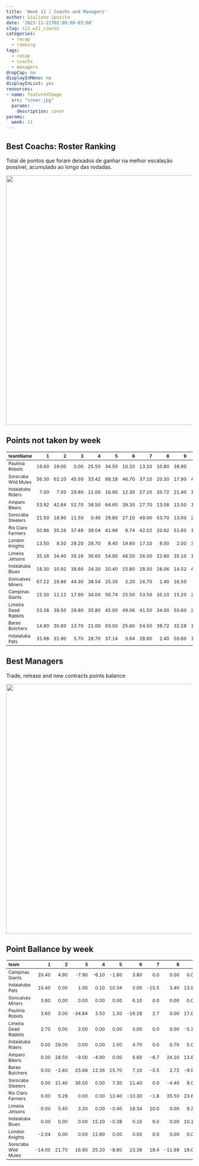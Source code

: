 ```yaml
---
title: 'Week 11 | Coachs and Managers'
author: Giuliano Sposito
date: '2023-11-21T02:00:00-03:00'
slug: s23_w11_coachs
categories:
  - recap
  - ranking
tags:
  - recap
  - coachs
  - managers
dropCap: no
displayInMenu: no
displayInList: yes
resources:
- name: featuredImage
  src: "cover.jpg"
  params:
    description: cover
params:
  week: 11
---
```

<script src="{{< blogdown/postref >}}index_files/kePrint/kePrint.js"></script>
<link href="{{< blogdown/postref >}}index_files/lightable/lightable.css" rel="stylesheet" />
<script src="{{< blogdown/postref >}}index_files/kePrint/kePrint.js"></script>
<link href="{{< blogdown/postref >}}index_files/lightable/lightable.css" rel="stylesheet" />

<!--more-->



## Best Coachs: Roster Ranking

Total de pontos que foram deixados de ganhar na melhor escalação possível, acumulado ao longo das rodadas.

<img src="{{< blogdown/postref >}}index_files/figure-html/bestCoachChart-1.png" width="672" />

## Points not taken by week

<table class="table" style="font-size: 12px; margin-left: auto; margin-right: auto;">
 <thead>
  <tr>
   <th style="text-align:left;"> teamName </th>
   <th style="text-align:right;"> 1 </th>
   <th style="text-align:right;"> 2 </th>
   <th style="text-align:right;"> 3 </th>
   <th style="text-align:right;"> 4 </th>
   <th style="text-align:right;"> 5 </th>
   <th style="text-align:right;"> 6 </th>
   <th style="text-align:right;"> 7 </th>
   <th style="text-align:right;"> 8 </th>
   <th style="text-align:right;"> 9 </th>
   <th style="text-align:right;"> 10 </th>
   <th style="text-align:right;"> 11 </th>
  </tr>
 </thead>
<tbody>
  <tr>
   <td style="text-align:left;"> Paulinia Robots </td>
   <td style="text-align:right;"> 19.60 </td>
   <td style="text-align:right;"> 19.00 </td>
   <td style="text-align:right;"> 0.00 </td>
   <td style="text-align:right;"> 25.50 </td>
   <td style="text-align:right;"> 34.50 </td>
   <td style="text-align:right;"> 10.20 </td>
   <td style="text-align:right;"> 13.20 </td>
   <td style="text-align:right;"> 10.80 </td>
   <td style="text-align:right;"> 38.90 </td>
   <td style="text-align:right;"> 3.00 </td>
   <td style="text-align:right;"> 8.00 </td>
  </tr>
  <tr>
   <td style="text-align:left;"> Sorocaba Wild Mules </td>
   <td style="text-align:right;"> 56.30 </td>
   <td style="text-align:right;"> 62.10 </td>
   <td style="text-align:right;"> 45.50 </td>
   <td style="text-align:right;"> 33.42 </td>
   <td style="text-align:right;"> 68.18 </td>
   <td style="text-align:right;"> 46.70 </td>
   <td style="text-align:right;"> 37.10 </td>
   <td style="text-align:right;"> 20.30 </td>
   <td style="text-align:right;"> 17.90 </td>
   <td style="text-align:right;"> 44.10 </td>
   <td style="text-align:right;"> 0.00 </td>
  </tr>
  <tr>
   <td style="text-align:left;"> Indaiatuba Riders </td>
   <td style="text-align:right;"> 7.00 </td>
   <td style="text-align:right;"> 7.50 </td>
   <td style="text-align:right;"> 29.80 </td>
   <td style="text-align:right;"> 11.00 </td>
   <td style="text-align:right;"> 16.90 </td>
   <td style="text-align:right;"> 12.30 </td>
   <td style="text-align:right;"> 27.10 </td>
   <td style="text-align:right;"> 20.72 </td>
   <td style="text-align:right;"> 21.40 </td>
   <td style="text-align:right;"> 15.96 </td>
   <td style="text-align:right;"> 8.20 </td>
  </tr>
  <tr>
   <td style="text-align:left;"> Amparo Bikers </td>
   <td style="text-align:right;"> 53.92 </td>
   <td style="text-align:right;"> 42.64 </td>
   <td style="text-align:right;"> 52.70 </td>
   <td style="text-align:right;"> 38.50 </td>
   <td style="text-align:right;"> 64.60 </td>
   <td style="text-align:right;"> 39.30 </td>
   <td style="text-align:right;"> 27.70 </td>
   <td style="text-align:right;"> 13.08 </td>
   <td style="text-align:right;"> 13.50 </td>
   <td style="text-align:right;"> 19.14 </td>
   <td style="text-align:right;"> 33.00 </td>
  </tr>
  <tr>
   <td style="text-align:left;"> Sorocaba Steelers </td>
   <td style="text-align:right;"> 21.50 </td>
   <td style="text-align:right;"> 18.90 </td>
   <td style="text-align:right;"> 11.50 </td>
   <td style="text-align:right;"> 0.40 </td>
   <td style="text-align:right;"> 29.80 </td>
   <td style="text-align:right;"> 27.10 </td>
   <td style="text-align:right;"> 49.00 </td>
   <td style="text-align:right;"> 53.70 </td>
   <td style="text-align:right;"> 13.00 </td>
   <td style="text-align:right;"> 20.80 </td>
   <td style="text-align:right;"> 27.32 </td>
  </tr>
  <tr>
   <td style="text-align:left;"> Rio Claro Farmers </td>
   <td style="text-align:right;"> 50.86 </td>
   <td style="text-align:right;"> 35.16 </td>
   <td style="text-align:right;"> 37.48 </td>
   <td style="text-align:right;"> 39.04 </td>
   <td style="text-align:right;"> 41.96 </td>
   <td style="text-align:right;"> 8.74 </td>
   <td style="text-align:right;"> 42.02 </td>
   <td style="text-align:right;"> 20.92 </td>
   <td style="text-align:right;"> 51.60 </td>
   <td style="text-align:right;"> 19.58 </td>
   <td style="text-align:right;"> 16.10 </td>
  </tr>
  <tr>
   <td style="text-align:left;"> London Knights </td>
   <td style="text-align:right;"> 13.50 </td>
   <td style="text-align:right;"> 8.50 </td>
   <td style="text-align:right;"> 28.20 </td>
   <td style="text-align:right;"> 26.70 </td>
   <td style="text-align:right;"> 8.40 </td>
   <td style="text-align:right;"> 19.60 </td>
   <td style="text-align:right;"> 17.10 </td>
   <td style="text-align:right;"> 8.00 </td>
   <td style="text-align:right;"> 2.00 </td>
   <td style="text-align:right;"> 33.50 </td>
   <td style="text-align:right;"> 0.00 </td>
  </tr>
  <tr>
   <td style="text-align:left;"> Limeira Jetsons </td>
   <td style="text-align:right;"> 35.16 </td>
   <td style="text-align:right;"> 34.40 </td>
   <td style="text-align:right;"> 26.16 </td>
   <td style="text-align:right;"> 36.60 </td>
   <td style="text-align:right;"> 54.90 </td>
   <td style="text-align:right;"> 48.50 </td>
   <td style="text-align:right;"> 26.50 </td>
   <td style="text-align:right;"> 22.80 </td>
   <td style="text-align:right;"> 35.10 </td>
   <td style="text-align:right;"> 18.20 </td>
   <td style="text-align:right;"> 25.18 </td>
  </tr>
  <tr>
   <td style="text-align:left;"> Indaiatuba Blues </td>
   <td style="text-align:right;"> 18.30 </td>
   <td style="text-align:right;"> 10.92 </td>
   <td style="text-align:right;"> 38.60 </td>
   <td style="text-align:right;"> 34.20 </td>
   <td style="text-align:right;"> 20.40 </td>
   <td style="text-align:right;"> 15.80 </td>
   <td style="text-align:right;"> 28.50 </td>
   <td style="text-align:right;"> 28.06 </td>
   <td style="text-align:right;"> 14.52 </td>
   <td style="text-align:right;"> 45.40 </td>
   <td style="text-align:right;"> 11.20 </td>
  </tr>
  <tr>
   <td style="text-align:left;"> Goncalves Miners </td>
   <td style="text-align:right;"> 67.22 </td>
   <td style="text-align:right;"> 29.86 </td>
   <td style="text-align:right;"> 44.30 </td>
   <td style="text-align:right;"> 38.54 </td>
   <td style="text-align:right;"> 25.30 </td>
   <td style="text-align:right;"> 2.20 </td>
   <td style="text-align:right;"> 16.70 </td>
   <td style="text-align:right;"> 1.40 </td>
   <td style="text-align:right;"> 16.50 </td>
   <td style="text-align:right;"> 1.00 </td>
   <td style="text-align:right;"> 15.44 </td>
  </tr>
  <tr>
   <td style="text-align:left;"> Campinas Giants </td>
   <td style="text-align:right;"> 15.30 </td>
   <td style="text-align:right;"> 11.12 </td>
   <td style="text-align:right;"> 17.90 </td>
   <td style="text-align:right;"> 34.00 </td>
   <td style="text-align:right;"> 56.74 </td>
   <td style="text-align:right;"> 25.50 </td>
   <td style="text-align:right;"> 53.50 </td>
   <td style="text-align:right;"> 35.10 </td>
   <td style="text-align:right;"> 15.20 </td>
   <td style="text-align:right;"> 20.50 </td>
   <td style="text-align:right;"> 1.20 </td>
  </tr>
  <tr>
   <td style="text-align:left;"> Limeira Dead Rabbits </td>
   <td style="text-align:right;"> 53.38 </td>
   <td style="text-align:right;"> 39.50 </td>
   <td style="text-align:right;"> 29.80 </td>
   <td style="text-align:right;"> 35.80 </td>
   <td style="text-align:right;"> 42.00 </td>
   <td style="text-align:right;"> 49.06 </td>
   <td style="text-align:right;"> 41.50 </td>
   <td style="text-align:right;"> 34.00 </td>
   <td style="text-align:right;"> 50.60 </td>
   <td style="text-align:right;"> 27.74 </td>
   <td style="text-align:right;"> 48.70 </td>
  </tr>
  <tr>
   <td style="text-align:left;"> Barao Butchers </td>
   <td style="text-align:right;"> 14.80 </td>
   <td style="text-align:right;"> 30.60 </td>
   <td style="text-align:right;"> 13.70 </td>
   <td style="text-align:right;"> 21.00 </td>
   <td style="text-align:right;"> 63.00 </td>
   <td style="text-align:right;"> 25.60 </td>
   <td style="text-align:right;"> 54.50 </td>
   <td style="text-align:right;"> 39.72 </td>
   <td style="text-align:right;"> 32.28 </td>
   <td style="text-align:right;"> 15.60 </td>
   <td style="text-align:right;"> 0.00 </td>
  </tr>
  <tr>
   <td style="text-align:left;"> Indaiatuba Pats </td>
   <td style="text-align:right;"> 31.98 </td>
   <td style="text-align:right;"> 31.90 </td>
   <td style="text-align:right;"> 5.70 </td>
   <td style="text-align:right;"> 28.70 </td>
   <td style="text-align:right;"> 37.14 </td>
   <td style="text-align:right;"> 3.64 </td>
   <td style="text-align:right;"> 28.90 </td>
   <td style="text-align:right;"> 2.40 </td>
   <td style="text-align:right;"> 50.60 </td>
   <td style="text-align:right;"> 17.60 </td>
   <td style="text-align:right;"> 2.20 </td>
  </tr>
</tbody>
</table>

## Best Managers

Trade, release and new contracts points balance

<img src="{{< blogdown/postref >}}index_files/figure-html/bestManagerChart-1.png" width="672" />


## Point Ballance by week

<table class="table" style="font-size: 12px; margin-left: auto; margin-right: auto;">
 <thead>
  <tr>
   <th style="text-align:left;"> team </th>
   <th style="text-align:right;"> 1 </th>
   <th style="text-align:right;"> 2 </th>
   <th style="text-align:right;"> 3 </th>
   <th style="text-align:right;"> 4 </th>
   <th style="text-align:right;"> 5 </th>
   <th style="text-align:right;"> 6 </th>
   <th style="text-align:right;"> 7 </th>
   <th style="text-align:right;"> 8 </th>
   <th style="text-align:right;"> 9 </th>
   <th style="text-align:right;"> 10 </th>
   <th style="text-align:right;"> 11 </th>
  </tr>
 </thead>
<tbody>
  <tr>
   <td style="text-align:left;"> Campinas Giants </td>
   <td style="text-align:right;"> 20.40 </td>
   <td style="text-align:right;"> 4.90 </td>
   <td style="text-align:right;"> -7.90 </td>
   <td style="text-align:right;"> -6.10 </td>
   <td style="text-align:right;"> -1.80 </td>
   <td style="text-align:right;"> 3.80 </td>
   <td style="text-align:right;"> 0.0 </td>
   <td style="text-align:right;"> 0.00 </td>
   <td style="text-align:right;"> 0.00 </td>
   <td style="text-align:right;"> 0.00 </td>
   <td style="text-align:right;"> 1.80 </td>
  </tr>
  <tr>
   <td style="text-align:left;"> Indaiatuba Pats </td>
   <td style="text-align:right;"> 10.40 </td>
   <td style="text-align:right;"> 0.00 </td>
   <td style="text-align:right;"> 1.00 </td>
   <td style="text-align:right;"> 0.10 </td>
   <td style="text-align:right;"> 10.34 </td>
   <td style="text-align:right;"> 0.00 </td>
   <td style="text-align:right;"> -15.5 </td>
   <td style="text-align:right;"> 3.40 </td>
   <td style="text-align:right;"> 13.90 </td>
   <td style="text-align:right;"> 18.60 </td>
   <td style="text-align:right;"> -4.00 </td>
  </tr>
  <tr>
   <td style="text-align:left;"> Goncalves Miners </td>
   <td style="text-align:right;"> 3.80 </td>
   <td style="text-align:right;"> 0.00 </td>
   <td style="text-align:right;"> 0.00 </td>
   <td style="text-align:right;"> 0.00 </td>
   <td style="text-align:right;"> 0.00 </td>
   <td style="text-align:right;"> 6.10 </td>
   <td style="text-align:right;"> 0.0 </td>
   <td style="text-align:right;"> 0.00 </td>
   <td style="text-align:right;"> 0.00 </td>
   <td style="text-align:right;"> 0.00 </td>
   <td style="text-align:right;"> -4.60 </td>
  </tr>
  <tr>
   <td style="text-align:left;"> Paulinia Robots </td>
   <td style="text-align:right;"> 3.60 </td>
   <td style="text-align:right;"> 3.00 </td>
   <td style="text-align:right;"> -34.84 </td>
   <td style="text-align:right;"> 3.50 </td>
   <td style="text-align:right;"> 1.30 </td>
   <td style="text-align:right;"> -19.28 </td>
   <td style="text-align:right;"> 2.7 </td>
   <td style="text-align:right;"> 0.00 </td>
   <td style="text-align:right;"> 17.02 </td>
   <td style="text-align:right;"> 11.00 </td>
   <td style="text-align:right;"> 12.00 </td>
  </tr>
  <tr>
   <td style="text-align:left;"> Limeira Dead Rabbits </td>
   <td style="text-align:right;"> 2.70 </td>
   <td style="text-align:right;"> 0.00 </td>
   <td style="text-align:right;"> 3.00 </td>
   <td style="text-align:right;"> 0.00 </td>
   <td style="text-align:right;"> 0.00 </td>
   <td style="text-align:right;"> 0.00 </td>
   <td style="text-align:right;"> 0.0 </td>
   <td style="text-align:right;"> 0.00 </td>
   <td style="text-align:right;"> -5.30 </td>
   <td style="text-align:right;"> 0.00 </td>
   <td style="text-align:right;"> 0.00 </td>
  </tr>
  <tr>
   <td style="text-align:left;"> Indaiatuba Riders </td>
   <td style="text-align:right;"> 0.00 </td>
   <td style="text-align:right;"> 29.00 </td>
   <td style="text-align:right;"> 0.00 </td>
   <td style="text-align:right;"> 0.00 </td>
   <td style="text-align:right;"> 1.00 </td>
   <td style="text-align:right;"> 4.70 </td>
   <td style="text-align:right;"> 0.0 </td>
   <td style="text-align:right;"> 0.70 </td>
   <td style="text-align:right;"> 5.00 </td>
   <td style="text-align:right;"> 5.66 </td>
   <td style="text-align:right;"> 0.00 </td>
  </tr>
  <tr>
   <td style="text-align:left;"> Amparo Bikers </td>
   <td style="text-align:right;"> 0.00 </td>
   <td style="text-align:right;"> 28.50 </td>
   <td style="text-align:right;"> -9.00 </td>
   <td style="text-align:right;"> -4.90 </td>
   <td style="text-align:right;"> 0.00 </td>
   <td style="text-align:right;"> 6.60 </td>
   <td style="text-align:right;"> -6.7 </td>
   <td style="text-align:right;"> 24.10 </td>
   <td style="text-align:right;"> 13.80 </td>
   <td style="text-align:right;"> -8.00 </td>
   <td style="text-align:right;"> 7.30 </td>
  </tr>
  <tr>
   <td style="text-align:left;"> Barao Butchers </td>
   <td style="text-align:right;"> 0.00 </td>
   <td style="text-align:right;"> -2.80 </td>
   <td style="text-align:right;"> 25.68 </td>
   <td style="text-align:right;"> 12.36 </td>
   <td style="text-align:right;"> 15.70 </td>
   <td style="text-align:right;"> 7.10 </td>
   <td style="text-align:right;"> -5.5 </td>
   <td style="text-align:right;"> 2.72 </td>
   <td style="text-align:right;"> -9.90 </td>
   <td style="text-align:right;"> -2.10 </td>
   <td style="text-align:right;"> 0.00 </td>
  </tr>
  <tr>
   <td style="text-align:left;"> Sorocaba Steelers </td>
   <td style="text-align:right;"> 0.00 </td>
   <td style="text-align:right;"> 21.40 </td>
   <td style="text-align:right;"> 36.50 </td>
   <td style="text-align:right;"> 0.00 </td>
   <td style="text-align:right;"> 7.30 </td>
   <td style="text-align:right;"> 11.40 </td>
   <td style="text-align:right;"> 0.0 </td>
   <td style="text-align:right;"> -4.40 </td>
   <td style="text-align:right;"> 8.00 </td>
   <td style="text-align:right;"> 6.40 </td>
   <td style="text-align:right;"> 0.00 </td>
  </tr>
  <tr>
   <td style="text-align:left;"> Rio Claro Farmers </td>
   <td style="text-align:right;"> 0.00 </td>
   <td style="text-align:right;"> 5.28 </td>
   <td style="text-align:right;"> 0.00 </td>
   <td style="text-align:right;"> 0.00 </td>
   <td style="text-align:right;"> 12.40 </td>
   <td style="text-align:right;"> -10.30 </td>
   <td style="text-align:right;"> -1.8 </td>
   <td style="text-align:right;"> 35.50 </td>
   <td style="text-align:right;"> 23.60 </td>
   <td style="text-align:right;"> -15.30 </td>
   <td style="text-align:right;"> 27.54 </td>
  </tr>
  <tr>
   <td style="text-align:left;"> Limeira Jetsons </td>
   <td style="text-align:right;"> 0.00 </td>
   <td style="text-align:right;"> 5.40 </td>
   <td style="text-align:right;"> 3.20 </td>
   <td style="text-align:right;"> 0.00 </td>
   <td style="text-align:right;"> -0.40 </td>
   <td style="text-align:right;"> 18.34 </td>
   <td style="text-align:right;"> 10.0 </td>
   <td style="text-align:right;"> 0.00 </td>
   <td style="text-align:right;"> 9.30 </td>
   <td style="text-align:right;"> 0.00 </td>
   <td style="text-align:right;"> 10.00 </td>
  </tr>
  <tr>
   <td style="text-align:left;"> Indaiatuba Blues </td>
   <td style="text-align:right;"> 0.00 </td>
   <td style="text-align:right;"> 0.00 </td>
   <td style="text-align:right;"> 0.00 </td>
   <td style="text-align:right;"> 15.10 </td>
   <td style="text-align:right;"> -0.38 </td>
   <td style="text-align:right;"> 0.10 </td>
   <td style="text-align:right;"> 9.0 </td>
   <td style="text-align:right;"> 0.00 </td>
   <td style="text-align:right;"> 10.10 </td>
   <td style="text-align:right;"> 0.00 </td>
   <td style="text-align:right;"> 0.00 </td>
  </tr>
  <tr>
   <td style="text-align:left;"> London Knights </td>
   <td style="text-align:right;"> -2.04 </td>
   <td style="text-align:right;"> 0.00 </td>
   <td style="text-align:right;"> 0.00 </td>
   <td style="text-align:right;"> 12.80 </td>
   <td style="text-align:right;"> 0.00 </td>
   <td style="text-align:right;"> 0.00 </td>
   <td style="text-align:right;"> 0.0 </td>
   <td style="text-align:right;"> 0.00 </td>
   <td style="text-align:right;"> 0.00 </td>
   <td style="text-align:right;"> 0.00 </td>
   <td style="text-align:right;"> 5.22 </td>
  </tr>
  <tr>
   <td style="text-align:left;"> Sorocaba Wild Mules </td>
   <td style="text-align:right;"> -14.00 </td>
   <td style="text-align:right;"> 21.70 </td>
   <td style="text-align:right;"> 16.90 </td>
   <td style="text-align:right;"> 25.20 </td>
   <td style="text-align:right;"> -8.80 </td>
   <td style="text-align:right;"> 23.38 </td>
   <td style="text-align:right;"> 18.4 </td>
   <td style="text-align:right;"> -11.98 </td>
   <td style="text-align:right;"> 19.00 </td>
   <td style="text-align:right;"> 0.00 </td>
   <td style="text-align:right;"> 18.80 </td>
  </tr>
</tbody>
</table>
